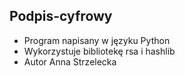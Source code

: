 ## Podpis-cyfrowy
- Program napisany w języku Python
- Wykorzystuje bibliotekę rsa i hashlib
- Autor Anna Strzelecka

